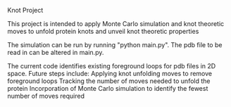 Knot Project

This project is intended to apply Monte Carlo simulation and knot theoretic moves to unfold protein knots and unveil knot theoretic properties

The simulation can be run by running "python main.py". The pdb file to be read in can be altered in main.py.

The current code identifies existing foreground loops for pdb files in 2D space. Future steps include:
    Applying knot unfolding moves to remove foreground loops
    Tracking the number of moves needed to unfold the protein
    Incorporation of Monte Carlo simulation to identify the fewest number of moves required
